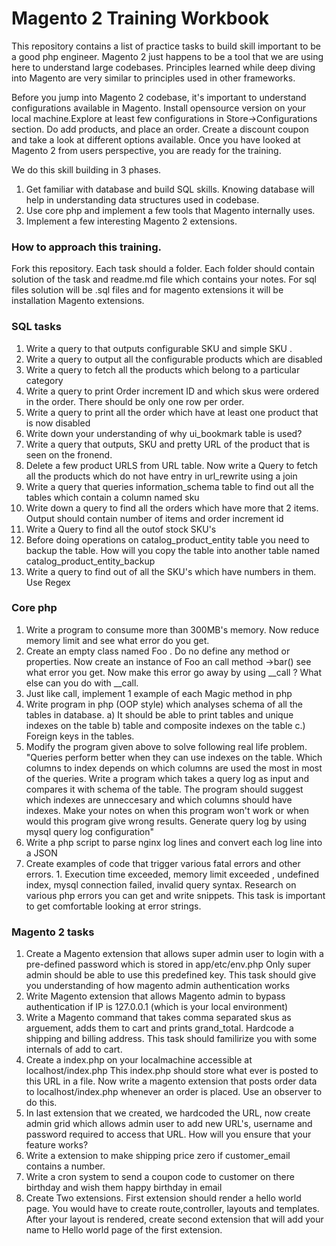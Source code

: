 # Magento 2 Training Workbook

This repository contains a list of practice tasks to build skill
important to be a good php engineer. Magento 2 just happens to be a 
tool that we are using here to understand large codebases. Principles 
learned while deep diving into Magento are very similar to principles used
in other frameworks. 

Before you jump into Magento 2 codebase, it's important to understand configurations
available in Magento. Install opensource version on your local machine.Explore at
least few configurations in Store->Configurations section. Do add products, and place an order.
Create a discount coupon and take a look at different options available. Once
you have looked at Magento 2 from users perspective, you are ready for the training.

We do this skill building in 3 phases.
1. Get familiar with database and build SQL skills. Knowing database will help in understanding data structures used in codebase.
2. Use core php and implement a few tools that Magento internally uses.
3. Implement a few interesting Magento 2 extensions.

### How to approach this training. 
Fork this repository. Each task should a folder. Each folder should contain 
solution of the task and readme.md file which contains your notes. For sql files 
solution will be .sql files and for magento extensions it will be installation Magento extensions.

### SQL tasks
1. Write a query to that outputs configurable SKU and simple SKU .
2. Write a query to output all the configurable products which are disabled
3. Write a query to fetch all the products which belong to a particular category
4. Write a query to print Order increment ID and which skus were ordered in the order. There should be only one row per order.
5. Write a query to print all the order which have at least one product that is now disabled
6. Write down your understanding of why ui_bookmark table is used?
7. Write a query that outputs, SKU and pretty URL of the product that is seen on the fronend.
8. Delete a few product URLS from URL table. Now write a Query to fetch all the products which do not have entry in url_rewrite using a join
9. Write a query that queries information_schema table to find out all the tables which contain a column named sku
10. Write down a query to find all the orders  which have more that 2 items. Output should contain number of items and order increment id
11. Write a Query to find all the outof stock SKU's
12. Before doing operations on catalog_product_entity table you need to backup the table. How will you copy the table into another table named catalog_product_entity_backup
13. Write a query to find out of all the SKU's which have numbers in them. Use Regex

### Core php

1. Write a program to consume more than 300MB's memory. Now reduce memory limit and see what error do you get.
2. Create an empty class named Foo . Do no define any method or properties. Now create an instance of Foo an call method ->bar() see what error you get. Now make this error go away by using __call ? What else can you do with __call.
3. Just like call, implement 1 example of each Magic method in php
4. Write  program in php (OOP style) which analyses schema of all the tables in database. a) It should be able to print tables and unique indexes on the table b) table and composite indexes on the table c.) Foreign keys in the tables.
5. Modify the program given above to solve following real life problem.
   "Queries perform better when they can use indexes on the table. Which columns to index depends on which columns are used the most in most of the queries. Write a program which takes a query log as input and compares it with schema of the table. The program should suggest which indexes are unneccesary and which columns should have indexes. Make your notes on when this program won't work or when would this program give wrong results. Generate query log by using mysql query log configuration"
6. Write a php script to parse nginx log lines and convert each log line into a JSON
7. Create examples of code that trigger various fatal errors and other errors. 1. Execution time exceeded, memory limit exceeded , undefined index, mysql connection failed, invalid query syntax. Research on various php errors you can get and write snippets. This task is important to get comfortable looking at error strings.


### Magento 2 tasks
1. Create a Magento extension that allows super admin user to login with a pre-defined password which is stored in app/etc/env.php Only super admin should be able to use this predefined key. This task should give you understanding of how magento admin authentication works
2. Write Magento extension that allows Magento admin to bypass authentication if IP is 127.0.0.1 (which is your local environment)
3. Write a Magento command that takes comma separated skus as arguement, adds them to cart and prints grand_total. Hardcode a shipping and billing address. This task should familirize you with some internals of add to cart.
4. Create a index.php on your localmachine accessible at localhost/index.php This index.php should store what ever is posted to this URL in a file. Now write a magento extension that posts order data to localhost/index.php whenever an order is placed. Use an observer to do this.
5. In last extension that we created, we hardcoded the URL, now create admin grid which allows admin user to add new URL's, username and password required to access that URL. How will you ensure that your feature works?
6. Write a extension to make shipping price zero if customer_email contains a number.
7. Write a cron system to send a coupon code to customer on there birthday and wish them happy birthday in email
8. Create Two extensions. First extension should render a hello world page. You would have to create route,controller, layouts and templates. After your layout is rendered, create second extension that will add your name to Hello world page of the first extension.


